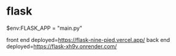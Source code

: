 # flask
$env:FLASK_APP = "main.py"


front end deployed=https://flask-nine-pied.vercel.app/
back end deployed=https://flask-xh9v.onrender.com/

